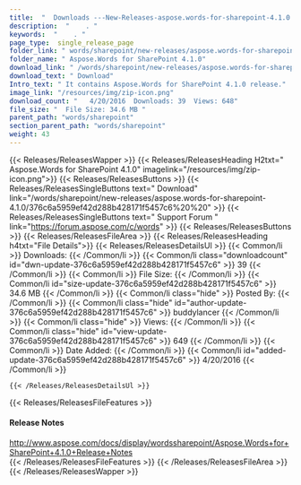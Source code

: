 ```yaml
---
title:  "  Downloads ---New-Releases-aspose.words-for-sharepoint-4.1.0 . " 
description:  "    . " 
keywords:  "    . " 
page_type:  single_release_page
folder_link: " words/sharepoint/new-releases/aspose.words-for-sharepoint-4.1.0/"
folder_name: " Aspose.Words for SharePoint 4.1.0"
download_link: " /words/sharepoint/new-releases/aspose.words-for-sharepoint-4.1.0/376c6a5959ef42d288b428171f5457c6"
download_text: " Download"
Intro_text: " It contains Aspose.Words for SharePoint 4.1.0 release."
image_link: "/resources/img/zip-icon.png"
download_count: "   4/20/2016  Downloads: 39  Views: 648"
file_size: "  File Size: 34.6 MB "
parent_path: "words/sharepoint"
section_parent_path: "words/sharepoint"
weight: 43
---
```


{{< Releases/ReleasesWapper >}}
  {{< Releases/ReleasesHeading H2txt=" Aspose.Words for SharePoint 4.1.0" imagelink="/resources/img/zip-icon.png">}}
  {{< Releases/ReleasesButtons >}}
    {{< Releases/ReleasesSingleButtons text=" Download" link="/words/sharepoint/new-releases/aspose.words-for-sharepoint-4.1.0/376c6a5959ef42d288b428171f5457c6%20%20" >}}
    {{< Releases/ReleasesSingleButtons text=" Support Forum " link="https://forum.aspose.com/c/words" >}}
  {{< Releases/ReleasesButtons >}}
  {{< Releases/ReleasesFileArea >}}
    {{< Releases/ReleasesHeading h4txt="File Details">}}
    {{< Releases/ReleasesDetailsUl >}}
            {{< Common/li  >}} Downloads: {{< /Common/li >}} 
      {{< Common/li class="downloadcount" id="dwn-update-376c6a5959ef42d288b428171f5457c6" >}} 39 {{< /Common/li >}} 
      {{< Common/li  >}} File Size: {{< /Common/li >}} 
      {{< Common/li id="size-update-376c6a5959ef42d288b428171f5457c6" >}} 34.6 MB {{< /Common/li >}} 
      {{< Common/li  class="hide" >}} Posted By: {{< /Common/li >}} 
      {{< Common/li class="hide" id="author-update-376c6a5959ef42d288b428171f5457c6" >}} buddylancer {{< /Common/li >}} 
      {{< Common/li class="hide"  >}} Views: {{< /Common/li >}} 
      {{< Common/li class="hide" id="view-update-376c6a5959ef42d288b428171f5457c6" >}} 649 {{< /Common/li >}} 
      {{< Common/li  >}} Date Added: {{< /Common/li >}} 
      {{< Common/li id="added-update-376c6a5959ef42d288b428171f5457c6" >}} 4/20/2016 {{< /Common/li >}} 

    {{< /Releases/ReleasesDetailsUl >}}

  {{< Releases/ReleasesFileFeatures >}}
      <h4>Release Notes</h4><div><a href="http://www.aspose.com/docs/display/wordssharepoint/Aspose.Words+for+SharePoint+4.1.0+Release+Notes">http://www.aspose.com/docs/display/wordssharepoint/Aspose.Words+for+SharePoint+4.1.0+Release+Notes</a></div>
  {{< /Releases/ReleasesFileFeatures >}}
 {{< /Releases/ReleasesFileArea >}}
{{< /Releases/ReleasesWapper >}}



